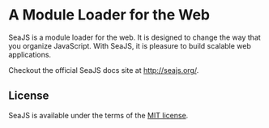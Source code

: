 
A Module Loader for the Web
===

SeaJS is a module loader for the web. It is designed to change the way that you
organize JavaScript. With SeaJS, it is pleasure to build scalable web
applications.

Checkout the official SeaJS docs site at <http://seajs.org/>.


## License

SeaJS is available under the terms of the [MIT license](http://seajs.org/LICENSE.txt).
